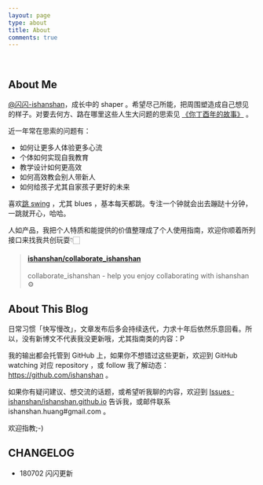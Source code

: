 ```yaml
---
layout: page
type: about
title: About
comments: true
---
```

<br>

## About Me



[@闪闪-ishanshan](https://github.com/ishanshan)，成长中的 shaper 。希望尽己所能，把周围塑造成自己想见的样子。对要去何方、路在哪里这些人生大问题的思索见 [《你丁酉年的故事》](http://ishanshan.top/selfedu/Review2017LunarCalendar.html) 。

近一年常在思索的问题有：

* 如何让更多人体验更多心流
* 个体如何实现自我教育
* 教学设计如何更高效
* 如何高效教会别人带新人
* 如何给孩子尤其自家孩子更好的未来

喜欢[跳 swing](https://github.com/ishanshan/EnjoySwingDancing) ，尤其 blues ，基本每天都跳。专注一个钟就会出去蹦跶十分钟，一跳就开心，哈哈。

人如产品，我把个人特质和能提供的价值整理成了个人使用指南，欢迎你顺着所列接口来找我共创玩耍👇🏻

<blockquote class="embedly-card" data-card-controls="0"><h4><a href="https://github.com/ishanshan/collaborate_ishanshan">ishanshan/collaborate_ishanshan</a></h4><p>collaborate_ishanshan - help you enjoy collaborating with ishanshan ⚙️</p></blockquote>
<script async src="//cdn.embedly.com/widgets/platform.js" charset="UTF-8"></script>



## About This Blog

日常习惯「快写慢改」，文章发布后多会持续迭代，力求十年后依然乐意回看。所以，没有新博文不代表我没更新哦，尤其指南类的内容：P

我的输出都会托管到 GitHub 上，如果你不想错过这些更新，欢迎到 GitHub watching 对应 repository ，或 follow 我了解动态：https://github.com/ishanshan 。

如果你有疑问建议、想交流的话题，或希望听我聊的内容，欢迎到 [Issues · ishanshan/ishanshan.github.io](https://github.com/ishanshan/ishanshan.github.io/issues) 告诉我，或邮件联系 ishanshan.huang#gmail.com 。

欢迎指教;-)

## CHANGELOG

- 180702 闪闪更新
